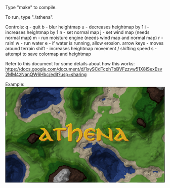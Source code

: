 Type "make" to compile.

To run, type "./athena".

Controls:
q - quit
b - blur heightmap 
u - decreases heightmap by 1 
i - increases heightmap by 1
n - set normal map
j - set wind map (needs normal map)
m - run moisture engine (needs wind map and normal map)
r - rain!
w - run water
e - if water is running, allow erosion.
arrow keys - moves around terrain
shift - increases heightmap movement / shifting speed
s - attempt to save colormap and heightmap

Refer to this document for some details about how this works:
https://docs.google.com/document/d/1xySCdTcphTbBVFzzvw51X8ISexEsv2MM4zNanQW6Hbc/edit?usp=sharing

Example:
![alt text](https://raw.githubusercontent.com/VjiaoBlack/terrain-gen/master/sample_athena.gif)


